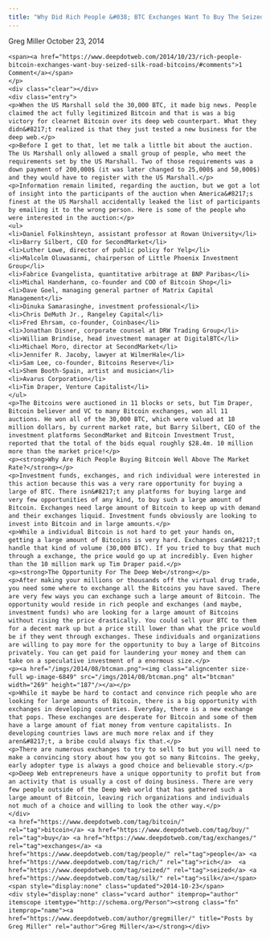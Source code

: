 ```yaml
---
title: "Why Did Rich People &#038; BTC Exchanges Want To Buy The Seized SR Coins?"
---
```


<article class="post-listing post-6847 post type-post status-publish format-standard has-post-thumbnail hentry  tag-bitcoin tag-buy tag-exchanges tag-people tag-rich tag-seized 
<<span>Posted by: <a href="https://www.deepdotweb.com/author/gregmiller/" title="">Greg Miller </a></span>
    <span>October 23, 2014</span>
    
    <span><a href="https://www.deepdotweb.com/2014/10/23/rich-people-bitcoin-exchanges-want-buy-seized-silk-road-bitcoins/#comments">1 Comment</a></span>
    </p>
    <div class="clear"></div>
    <div class="entry">
    <p>When the US Marshall sold the 30,000 BTC, it made big news. People claimed the act fully legitimized Bitcoin and that is was a big victory for clearnet Bitcoin over its deep web counterpart. What they didn&#8217;t realized is that they just tested a new business for the deep web.</p>
    <p>Before I get to that, let me talk a little bit about the auction. The Us Marshall only allowed a small group of people, who meet the requirements set by the US Marshall. Two of those requirements was a down payment of 200,000$ (it was later changed to 25,000$ and 50,000$) and they would have to register with the US Marshall.</p>
    <p>Information remain limited, regarding the auction, but we got a lot of insight into the participants of the auction when America&#8217;s finest at the US Marshall accidentally leaked the list of participants by emailing it to the wrong person. Here is some of the people who were interested in the auction:</p>
    <ul>
    <li>Daniel Folkinshteyn, assistant professor at Rowan University</li>
    <li>Barry Silbert, CEO for SecondMarket</li>
    <li>Luther Lowe, director of public policy for Yelp</li>
    <li>Malcolm Oluwasanmi, chairperson of Little Phoenix Investment Group</li>
    <li>Fabrice Evangelista, quantitative arbitrage at BNP Paribas</li>
    <li>Michal Handerhanm, co-founder and COO of Bitcoin Shop</li>
    <li>Dave Goel, managing general partner of Matrix Capital Management</li>
    <li>Dinuka Samarasinghe, investment professional</li>
    <li>Chris DeMuth Jr., Rangeley Capital</li>
    <li>Fred Ehrsam, co-founder, Coinbase</li>
    <li>Jonathan Disner, corporate counsel at DRW Trading Group</li>
    <li>William Brindise, head investment manager at DigitalBTC</li>
    <li>Michael Moro, director at SecondMarket</li>
    <li>Jennifer R. Jacoby, lawyer at WilmerHale</li>
    <li>Sam Lee, co-founder, Bitcoins Reserve</li>
    <li>Shem Booth-Spain, artist and musician</li>
    <li>Avarus Corporation</li>
    <li>Tim Draper, Venture Capitalist</li>
    </ul>
    <p>The Bitcoins were auctioned in 11 blocks or sets, but Tim Draper, Bitcoin believer and VC to many Bitcoin exchanges, won all 11 auctions. He won all of the 30,000 BTC, which were valued at 18 million dollars, by current market rate, but Barry Silbert, CEO of the investment platforms SecondMarket and Bitcoin Investment Trust, reported that the total of the bids equal roughly $28.4m. 10 million more than the market price!</p>
    <p><strong>Why Are Rich People Buying Bitcoin Well Above The Market Rate?</strong></p>
    <p>Investment funds, exchanges, and rich individual were interested in this action because this was a very rare opportunity for buying a large of BTC. There isn&#8217;t any platforms for buying large and very few opportunities of any kind, to buy such a large amount of Bitcoin. Exchanges need large amount of Bitcoin to keep up with demand and their exchanges liquid. Investment funds obviously are looking to invest into Bitcoin and in large amounts.</p>
    <p>While a individual Bitcoin is not hard to get your hands on, getting a large amount of Bitcoins is very hard. Exchanges can&#8217;t handle that kind of volume (30,000 BTC). If you tried to buy that much through a exchange, the price would go up at incredibly. Even higher than the 10 million mark up Tim Draper paid.</p>
    <p><strong>The Opportunity For The Deep Web</strong></p>
    <p>After making your millions or thousands off the virtual drug trade, you need some where to exchange all the Bitcoins you have saved. There are very few ways you can exchange such a large amount of Bitcoin. The opportunity would reside in rich people and exchanges (and maybe, investment funds) who are looking for a large amount of Bitcoins without rising the price drastically. You could sell your BTC to them for a decent mark up but a price still lower than what the price would be if they went through exchanges. These individuals and organizations are willing to pay more for the opportunity to buy a large of Bitcoins privately. You can get paid for laundering your money and them can take on a speculative investment of a enormous size.</p>
    <p><a href="/imgs/2014/08/btcman.png"><img class="aligncenter size-full wp-image-6849" src="/imgs/2014/08/btcman.png" alt="btcman" width="269" height="187"/></a></p>
    <p>While it maybe be hard to contact and convince rich people who are looking for large amounts of Bitcoin, there is a big opportunity with exchanges in developing countries. Everyday, there is a new exchange that pops. These exchanges are desperate for Bitcoin and some of them have a large amount of fiat money from venture capitalists. In developing countries laws are much more relax and if they aren&#8217;t, a bribe could always fix that.</p>
    <p>There are numerous exchanges to try to sell to but you will need to make a convincing story about how you got so many Bitcoins. The geeky, early adopter type is always a good choice and believable story.</p>
    <p>Deep Web entrepreneurs have a unique opportunity to profit but from an activity that is usually a cost of doing business. There are very few people outside of the Deep Web world that has gathered such a large amount of Bitcoin, leaving rich organizations and individuals not much of a choice and willing to look the other way.</p>
    </div>
    <a href="https://www.deepdotweb.com/tag/bitcoin/" rel="tag">bitcoin</a> <a href="https://www.deepdotweb.com/tag/buy/" rel="tag">buy</a> <a href="https://www.deepdotweb.com/tag/exchanges/" rel="tag">exchanges</a> <a href="https://www.deepdotweb.com/tag/people/" rel="tag">people</a> <a href="https://www.deepdotweb.com/tag/rich/" rel="tag">rich</a>  <a href="https://www.deepdotweb.com/tag/seized/" rel="tag">seized</a> <a href="https://www.deepdotweb.com/tag/silk/" rel="tag">silk</a></span> <span style="display:none" class="updated">2014-10-23</span>
    <div style="display:none" class="vcard author" itemprop="author" itemscope itemtype="http://schema.org/Person"><strong class="fn" itemprop="name"><a href="https://www.deepdotweb.com/author/gregmiller/" title="Posts by Greg Miller" rel="author">Greg Miller</a></strong></div>
    
